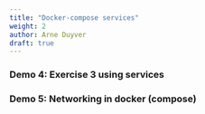 ```yaml
---
title: "Docker-compose services"
weight: 2
author: Arne Duyver
draft: true
---
```


### Demo 4: Exercise 3 using services


### Demo 5: Networking in docker (compose)





